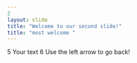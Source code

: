 ```yaml
---
2
layout: slide
title: "Welcome to our second slide!"
title: "most welcome "
---
```

5
Your text
6
Use the left arrow to go back!
